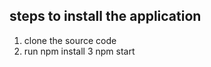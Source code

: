 steps to install the application
-----------------------------------
1. clone the source code
2. run npm install
3 npm start
